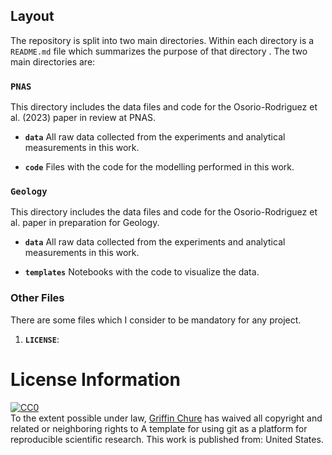 ## Layout

The repository is split into two main directories. Within each directory is a `README.md` file which summarizes the purpose of that directory . The two main directories are:

### **`PNAS`**
This directory includes the data files and code for the Osorio-Rodriguez et al. (2023) paper in review at PNAS.

* **`data`** 
All raw data collected from the experiments and analytical measurements in this work. 

* **`code`** 
Files with the code for the modelling performed in this work. 

### **`Geology`**
This directory includes the data files and code for the Osorio-Rodriguez et al. paper in preparation for Geology.

* **`data`** 
All raw data collected from the experiments and analytical measurements in this work. 

* **`templates`** 
Notebooks with the code to visualize the data.

### Other Files
There are some files which I consider to be mandatory for any project.

1. **`LICENSE`**: 

# License Information

<p xmlns:dct="http://purl.org/dc/terms/" xmlns:vcard="http://www.w3.org/2001/vcard-rdf/3.0#">
  <a rel="license"
     href="http://creativecommons.org/publicdomain/zero/1.0/">
    <img src="http://i.creativecommons.org/p/zero/1.0/88x31.png" style="border-style: none;" alt="CC0" />
  </a>
  <br />
  To the extent possible under law,
  <a rel="dct:publisher"
     href="github.com/gchure/reproducible_research">
    <span property="dct:title">Griffin Chure</span></a>
  has waived all copyright and related or neighboring rights to
  <span property="dct:title">A template for using git as a platform for reproducible scientific research</span>.
This work is published from:
<span property="vcard:Country" datatype="dct:ISO3166"
      content="US" about="github.com/gchure/reproducible_research">
  United States</span>.
</p>
